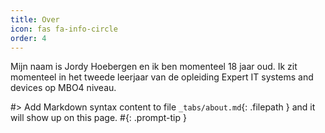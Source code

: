 ```yaml
---
title: Over
icon: fas fa-info-circle
order: 4
---
```


Mijn naam is Jordy Hoebergen en ik ben momenteel 18 jaar oud. Ik zit momenteel in het tweede leerjaar van de opleiding Expert IT systems and devices op MBO4 niveau.

#> Add Markdown syntax content to file `_tabs/about.md`{: .filepath } and it will show up on this page.
#{: .prompt-tip }
